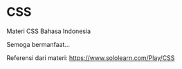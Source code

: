 # CSS

Materi CSS Bahasa Indonesia

Semoga bermanfaat...

Referensi dari materi: https://www.sololearn.com/Play/CSS
